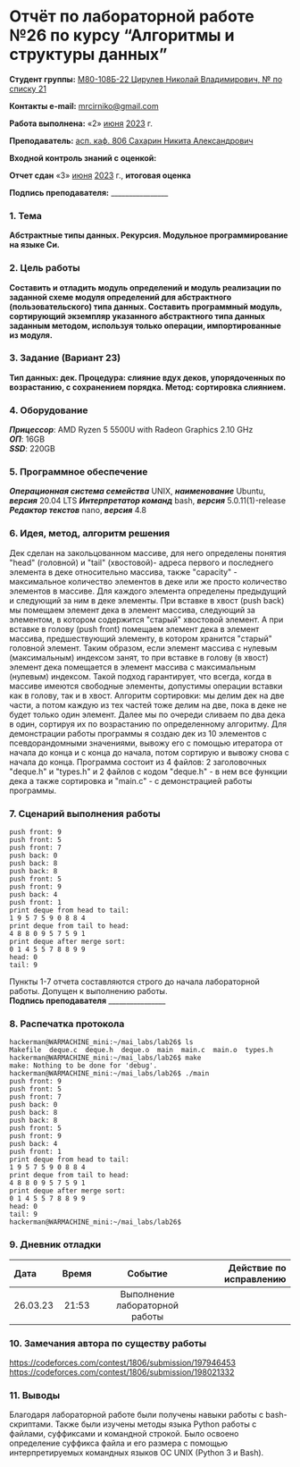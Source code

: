 
# Отчёт по лабораторной работе №26 по курсу “Алгоритмы и структуры данных”

<b>Студент группы:</b> <ins>М80-108Б-22 Цирулев Николай Владимирович, № по списку 21</ins> 

<b>Контакты e-mail:</b> <ins>mrcirniko@gmail.com</ins>

<b>Работа выполнена:</b> «2» <ins>июня</ins> <ins>2023</ins> г.

<b>Преподаватель:</b> <ins>асп. каф. 806 Сахарин Никита Александрович</ins>

<b>Входной контроль знаний с оценкой:</b> <ins> </ins>

<b>Отчет сдан</b> «3» <ins>июня</ins> <ins>2023</ins> г., <b>итоговая оценка</b> <ins> </ins>

<b>Подпись преподавателя:</b> ________________

### 1. Тема
__Абстрактные типы данных. Рекурсия. Модульное программирование на языке Си.__

### 2. Цель работы
__Составить и отладить модуль определений и модуль реaлизaции по заданной схеме модуля определений для абстрактного (пользовательского) типа данных. Составить программный модуль, сортирующий экземпляр указанного абстрактного типа данных заданным методом, используя только операции, импортированные из модуля.__

### 3. Задание (Вариант 23)
__Тип данных: дек. Процедура: слияние вдух деков, упорядоченных по возрастанию, с сохранением порядка. Метод: сортировка слиянием.__ 

### 4. Оборудование
___Прицессор___: AMD Ryzen 5 5500U with Radeon Graphics 2.10 GHz \
___ОП___: 16GB \
___SSD___: 220GB

### 5. Программное обеспечение
___Операционная система семейства___ UNIX, ___наименование___ Ubuntu, ___версия___  20.04 LTS
___Интерпретатор команд___ bash, ___версия___ 5.0.11(1)-release
___Редактор текстов___ nano, ___версия___ 4.8

### 6. Идея, метод, алгоритм решения
Дек сделан на закольцованном массиве, для него определены понятия "head" (головной) и "tail" (хвостовой)- адреса первого и последнего элемента в деке относительно массива, также "capacity" - максимальное количество элементов в деке или же просто количество элементов в массиве. Для каждого элемента определены предыдущий и следующий за ним в деке элементы.
При вставке в хвост (push back) мы помещаем элемент дека в элемент массива, следующий за элементом, в котором содержится "старый" хвостовой элемент. А при вставке в голову (push front) помещаем элемент дека в элемент массива, предшествующий элементу, в котором хранится "старый" головной элемент.
Таким образом, если элемент массива с нулевым (максимальным) индексом занят, то при вставке в голову (в хвост) элемент дека помещается в элемент массива с максимальным (нулевым) индексом. Такой подход гарантирует, что всегда, когда в массиве имеются свободные элементы, допустимы операции вставки как в голову, так и в хвост.
Алгоритм сортировки: мы делим дек на две части, а потом каждую из тех частей тоже делим на две, пока в деке не будет только один элемент. Далее мы по очереди сливаем по два дека в один, сортируя их по возрастанию по определенному алгоритму.
Для демонстрации работы программы я создаю дек из 10 элементов с псевдорандомными значениями, вывожу его с помощью итератора от начала до конца и с конца до начала, потом сортирую и вывожу снова с начала до конца.
Программа состоит из 4 файлов: 2 заголовочных "deque.h" и "types.h" и 2 файлов с кодом "deque.h" - в нем все функции дека а также сортировка и "main.c" - с демонстрацией работы программы.
### 7. Сценарий выполнения работы
```
push front: 9
push front: 5
push front: 7
push back: 0
push back: 8
push back: 8
push front: 5
push front: 9
push back: 4
push front: 1
print deque from head to tail:
1 9 5 7 5 9 0 8 8 4
print deque from tail to head:
4 8 8 0 9 5 7 5 9 1
print deque after merge sort:
0 1 4 5 5 7 8 8 9 9
head: 0
tail: 9
```


Пункты 1-7 отчета составляются строго до начала лабораторной работы.
Допущен к выполнению работы.  
<b>Подпись преподавателя</b> ________________

### 8. Распечатка протокола
 ```
hackerman@WARMACHINE_mini:~/mai_labs/lab26$ ls
Makefile  deque.c  deque.h  deque.o  main  main.c  main.o  types.h
hackerman@WARMACHINE_mini:~/mai_labs/lab26$ make
make: Nothing to be done for 'debug'.
hackerman@WARMACHINE_mini:~/mai_labs/lab26$ ./main
push front: 9
push front: 5
push front: 7
push back: 0
push back: 8
push back: 8
push front: 5
push front: 9
push back: 4
push front: 1
print deque from head to tail:
1 9 5 7 5 9 0 8 8 4
print deque from tail to head:
4 8 8 0 9 5 7 5 9 1
print deque after merge sort:
0 1 4 5 5 7 8 8 9 9
head: 0
tail: 9
hackerman@WARMACHINE_mini:~/mai_labs/lab26$
 ```

### 9. Дневник отладки

|  Дата    | Время | Событие  | Действие по исправлению |
|:------------- |:---------------:|:---------------:| -------------:|
| 26.03.23 | 21:53 | Выполнение лабораторной работы | |

### 10. Замечания автора по существу работы
https://codeforces.com/contest/1806/submission/197946453
https://codeforces.com/contest/1806/submission/198021332

### 11. Выводы
Благодаря лабораторной работе были получены навыки работы с bash-скриптами. Также были изучены методы языка Python работы с файлами, суффиксами и командной строкой. Было освоено определение суффикса файла и его размера с помощью интерпретируемых командных языков OC UNIX (Python 3 и Bash).

